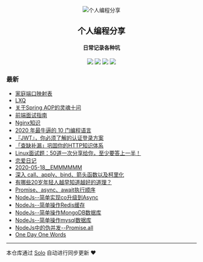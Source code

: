 <p align="center"><img alt="个人编程分享" src="https://www.xiaozao520.cn/static/logo2.ico"></p><h2 align="center">
个人编程分享
</h2>

<h4 align="center">日常记录各种坑</h4>
<p align="center"><a title="个人编程分享" target="_blank" href="https://github.com/liangzhaoliang95/solo-blog"><img src="https://img.shields.io/github/last-commit/liangzhaoliang95/solo-blog.svg?style=flat-square&color=FF9900"></a>
<a title="GitHub repo size in bytes" target="_blank" href="https://github.com/liangzhaoliang95/solo-blog"><img src="https://img.shields.io/github/repo-size/liangzhaoliang95/solo-blog.svg?style=flat-square"></a>
<a title="Solo Version" target="_blank" href="https://github.com/88250/solo/releases"><img src="https://img.shields.io/badge/solo-4.3.1-f1e05a.svg?style=flat-square&color=blueviolet"></a>
<a title="Hits" target="_blank" href="https://github.com/88250/hits"><img src="https://hits.b3log.org/liangzhaoliang95/solo-blog.svg"></a></p>

### 最新

* [家庭端口映射表](http://0.0.0.0/articles/2020/12/01/1606813159401.html)
* [LXQ](http://0.0.0.0/articles/2020/11/24/1606186583155.html)
* [关于Spring AOP的灵魂十问](http://0.0.0.0/articles/2020/09/09/1599613727655.html)
* [前端面试指南](http://0.0.0.0/articles/2020/08/28/1598607282631.html)
* [Nginx知识](http://0.0.0.0/articles/2020/08/24/1598231403151.html)
* [2020 年最牛逼的 10 门编程语言](http://0.0.0.0/articles/2020/08/21/1597973283154.html)
* [『JWT』，你必须了解的认证登录方案](http://0.0.0.0/articles/2020/08/20/1597887680480.html)
* [「查缺补漏」巩固你的HTTP知识体系](http://0.0.0.0/articles/2020/08/08/1596877693558.html)
* [Linux面试题：50道一次分享给你，至少要答上一半！](http://0.0.0.0/articles/2020/06/06/1591425862450.html)
* [恋爱日记](http://0.0.0.0/articles/2020/05/27/1590579451591.html)
* [2020-05-18__EMMMMMM](http://0.0.0.0/articles/2020/05/26/1590458696820.html)
* [深入 call、apply、bind、箭头函数以及柯里化](http://0.0.0.0/articles/2020/05/06/1588765834924.html)
* [有哪些20岁年轻人越早知道越好的道理？](http://0.0.0.0/articles/2020/03/03/1583202423637.html)
* [Promise、async、await执行顺序](http://0.0.0.0/articles/2019/12/26/1577346362517.html)
* [NodeJs--简单实现co升级到Async](http://0.0.0.0/articles/2019/12/14/1576311999409.html)
* [NodeJs--简单操作Redis缓存](http://0.0.0.0/articles/2019/12/12/1576139444563.html)
* [NodeJs--简单操作MongoDB数据库](http://0.0.0.0/articles/2019/12/12/1576123246925.html)
* [NodeJs--简单操作mysql数据库](http://0.0.0.0/articles/2019/12/12/1576123072715.html)
* [NodeJs中的伪并发--Promise.all](http://0.0.0.0/articles/2019/12/12/1576119306429.html)
* [One Day One Words](http://0.0.0.0/articles/2019/11/20/1574212816052.html)



---

本仓库通过 [Solo](https://github.com/88250/solo) 自动进行同步更新 ❤️ 